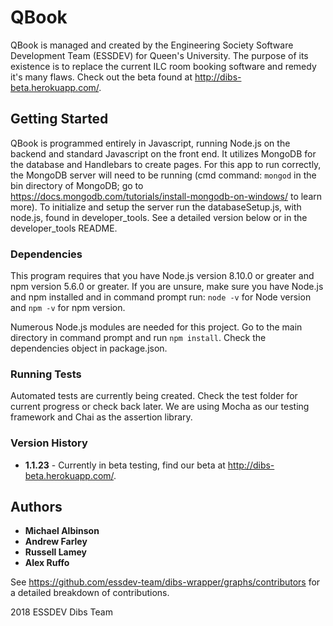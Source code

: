# QBook

QBook is managed and created by the Engineering Society Software Development Team (ESSDEV) for Queen's University. The purpose of its existence is to replace the current ILC room booking software and remedy it's many flaws. Check out the beta found at http://dibs-beta.herokuapp.com/.

## Getting Started

QBook is programmed entirely in Javascript, running Node.js on the backend and standard Javascript on the front end. It utilizes MongoDB for the database and Handlebars to create pages. For this app to run correctly, the MongoDB server will need to be running (cmd command: `mongod` in the bin directory of MongoDB; go to https://docs.mongodb.com/tutorials/install-mongodb-on-windows/ to learn more). To initialize and setup the server run the databaseSetup.js, with node.js, found in developer_tools. See a detailed version below or in the developer_tools README.

### Dependencies

This program requires that you have Node.js version 8.10.0 or greater and npm version 5.6.0 or greater. If you are unsure, make sure you have Node.js and npm installed and in command prompt run: `node -v` for Node version and `npm -v` for npm version.

Numerous Node.js modules are needed for this project. Go to the main directory in command prompt and run `npm install`.
Check the dependencies object in package.json.

### Running Tests

Automated tests are currently being created. Check the test folder for current progress or check back later. We are using Mocha as our testing framework and Chai as the assertion library.

### Version History

* **1.1.23** - Currently in beta testing, find our beta at http://dibs-beta.herokuapp.com/.

## Authors

* **Michael Albinson**
* **Andrew Farley**
* **Russell Lamey**
* **Alex Ruffo**

See https://github.com/essdev-team/dibs-wrapper/graphs/contributors for a detailed breakdown of contributions.

2018 ESSDEV Dibs Team
